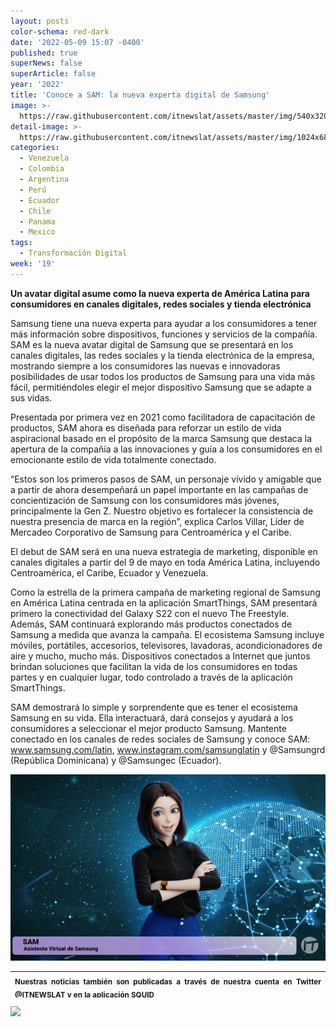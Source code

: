 ```yaml
---
layout: posts
color-schema: red-dark
date: '2022-05-09 15:07 -0400'
published: true
superNews: false
superArticle: false
year: '2022'
title: 'Conoce a SAM: la nueva experta digital de Samsung'
image: >-
  https://raw.githubusercontent.com/itnewslat/assets/master/img/540x320/sam-p.jpg
detail-image: >-
  https://raw.githubusercontent.com/itnewslat/assets/master/img/1024x680/sam-g.jpg
categories:
  - Venezuela
  - Colombia
  - Argentina
  - Perú
  - Ecuador
  - Chile
  - Panama
  - Mexico
tags:
  - Transformación Digital
week: '19'
---
```

**Un avatar digital asume como la nueva experta de América Latina para consumidores en canales digitales, redes sociales y tienda electrónica**

Samsung tiene una nueva experta para ayudar a los consumidores a tener más información sobre dispositivos, funciones y servicios de la compañía. SAM es la nueva avatar digital de Samsung que se presentará en los canales digitales, las redes sociales y la tienda electrónica de la empresa, mostrando siempre a los consumidores las nuevas e innovadoras posibilidades de usar todos los productos de Samsung para una vida más fácil, permitiéndoles elegir el mejor dispositivo Samsung que se adapte a sus vidas.

Presentada por primera vez en 2021 como facilitadora de capacitación de productos, SAM ahora es diseñada para reforzar un estilo de vida aspiracional basado en el propósito de la marca Samsung que destaca la apertura de la compañía a las innovaciones y guía a los consumidores en el emocionante estilo de vida totalmente conectado.

“Estos son los primeros pasos de SAM, un personaje vívido y amigable que a partir de ahora desempeñará un papel importante en las campañas de concientización de Samsung con los consumidores más jóvenes, principalmente la Gen Z. Nuestro objetivo es fortalecer la consistencia de nuestra presencia de marca en la región”, explica Carlos Villar, Líder de Mercadeo Corporativo de Samsung para Centroamérica y el Caribe.

El debut de SAM será en una nueva estrategia de marketing, disponible en canales digitales a partir del 9 de mayo en toda América Latina, incluyendo Centroamérica, el Caribe, Ecuador y Venezuela.

Como la estrella de la primera campaña de marketing regional de Samsung en América Latina centrada en la aplicación SmartThings, SAM presentará primero la conectividad del Galaxy S22 con el nuevo The Freestyle. Además, SAM continuará explorando más productos conectados de Samsung a medida que avanza la campaña.
El ecosistema Samsung incluye móviles, portátiles, accesorios, televisores, lavadoras, acondicionadores de aire y mucho, mucho más. Dispositivos conectados a Internet que juntos brindan soluciones que facilitan la vida de los consumidores en todas partes y en cualquier lugar, todo controlado a través de la aplicación SmartThings.

SAM demostrará lo simple y sorprendente que es tener el ecosistema Samsung en su vida. Ella interactuará, dará consejos y ayudará a los consumidores a seleccionar el mejor producto Samsung. Mantente conectado en los canales de redes sociales de Samsung y conoce SAM: www.samsung.com/latin, www.instagram.com/samsunglatin y @Samsungrd (República Dominicana) y @Samsungec (Ecuador).

![](https://raw.githubusercontent.com/itnewslat/assets/master/img/540x320/sam-p.jpg)

<table style="height: 42px;" width="569">
<tbody>
<tr>
<td style="text-align: justify;"><sub><strong>Nuestras noticias también son publicadas a través de nuestra cuenta en Twitter <a href="https://twitter.com/itnewslat?lang=es">@ITNEWSLAT</a> y en la aplicación <a href="https://squidapp.co/en/">SQUID</a></strong></sub></td>
</tr>
</tbody>
</table>

<img src="https://tracker.metricool.com/c3po.jpg?hash=56f88a41e39ab42c063cc51676587a04"/>